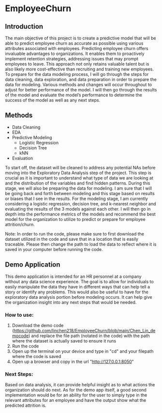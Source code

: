 # EmployeeChurn

## Introduction
The main objective of this project is to create a predictive model that will be able to predict employee churn as accurate as possible using various attributes associated with employees. 
Predicting employee churn offers invaluable advantages to organizations. It enables them to proactively implement retention strategies, addressing issues that may prompt employees to leave. 
This approach not only retains valuable talent but is also likely more cost-effective than recruiting and training new employees. 
To prepare for the data modeling process, I will go through the steps for data cleaning, data exploration, and data preparation in order to prepare the data for modeling. Various methods
and changes will occur throughout to adjust for better performance of the model. I will then go through the results of the model and evaluate the model’s performance to determine the success of 
the model as well as any next steps.

## Methods
* Data Cleaning
* EDA
* Predictive Modeling
  * Logistic Regression
  * Decision Tree
  * kNN
* Evaluation

To start off, the dataset will be cleaned to address any potential NAs before moving into the Exploratory Data Analysis step of the project. This step is crucial as it is important to understand what type of data we are looking at and the distribution of the variables and find hidden patterns. During this stage, we will also be preparing the data for modeling. I am sure that I will be going back and forth between modeling and this stage based on results or biases that I see in the results. For the modeling stage, I am currently considering a logistic regression, decision tree, and k-nearest neighbor and evaluating the results of the 3 models against each other. I will then go in depth into the performance metrics of the models and recommend the best model for the organization to utilize to predict or prepare for employee attrition/churn. 

Note: In order to run the code, please make sure to first download the dataset utilized in the code and save that in a location that is easily traceable. Please then change the path to load the data to reflect where it is saved in your computer before running the code.  

## Demo Application
This demo application is intended for an HR personnel at a company without any data science experience. The goal is to allow for individuals to easily manipulate the data they have in different ways that can help tell a story or identify any problems. This would also be useful to have for the exploratory data analysis portion before modeling occurs. It can help give the organization insight into any next steps that would be needed.

### How to use:
1. Download the demo code (https://github.com/linchen218/EmployeeChurn/blob/main/Chen_Lin_democode) and replace the file path (notated in the code) with the path where the dataset is actually saved to ensure it runs
2. Run the code
3. Open up the terminal on your device and type in "cd" and your filepath where the code is saved
4. Open up a browser and copy in the url "http://127.0.0.1:8050"

### Next Steps:
Based on data analysis, it can provide helpful insight as to what actions the organization should do next. As for the demo app itself, a good second implementation would be for an ability for the user to simply type in the relevant attributes for an employee and have the output show what the predicted attrition is. 

